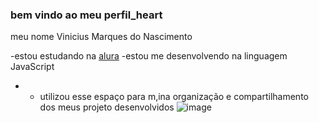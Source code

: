  ### bem vindo ao meu perfil_heart

 meu nome Vinicius Marques do Nascimento

-estou estudando na [alura](https;//www.aura.com.br/) 
-estou me desenvolvendo na linguagem JavaScript
- - utilizou esse espaço para m,ina organização e compartilhamento dos meus projeto desenvolvidos
    ![image](https://github.com/user-attachments/assets/13076b59-ae75-42aa-a26d-717485d87578)

